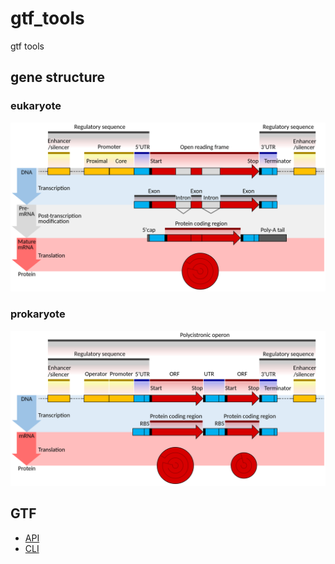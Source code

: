 # gtf_tools
gtf tools


## gene structure

### eukaryote

<div align="center">

<img src="./docs/imgs/Gene_structure_eukaryote.png">

</div>

### prokaryote

<div align="center">

<img src="./docs/imgs/Gene_structure_prokaryote.png">

</div>

## GTF

- [API]()
- [CLI]()

